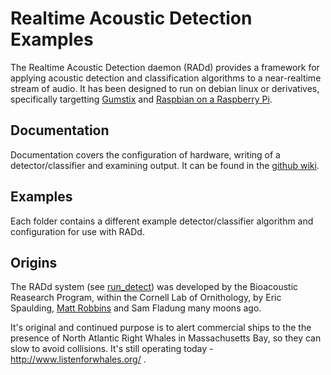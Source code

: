 
# Realtime Acoustic Detection Examples

The Realtime Acoustic Detection daemon (RADd) provides a framework for applying acoustic detection and classification algorithms to a near-realtime stream of audio.  It has been designed to run on debian linux or derivatives, specifically targetting [Gumstix](https://www.gumstix.com/) and [Raspbian on a Raspberry Pi](http://www.raspbian.org/).

## Documentation
Documentation covers the configuration of hardware, writing of a detector/classifier and examining output.  It can be found in the [github wiki](https://github.com/CornellLabofOrnithology/brp-realtime-acoustic-detectors/wiki).

## Examples
Each folder contains a different example detector/classifier algorithm and configuration for use with RADd.

## Origins
The RADd system (see [run_detect](http://ieeexplore.ieee.org/stamp/stamp.jsp?arnumber=6107182)) was developed by the Bioacoustic Reasearch Program, within the Cornell Lab of Ornithology, by Eric Spaulding, [Matt Robbins](https://github.com/matt-robbins) and Sam Fladung many moons ago.  

It's original and continued purpose is to alert commercial ships to the the presence of North Atlantic Right Whales in Massachusetts Bay, so they can slow to avoid collisions.  It's still operating today - http://www.listenforwhales.org/ .
